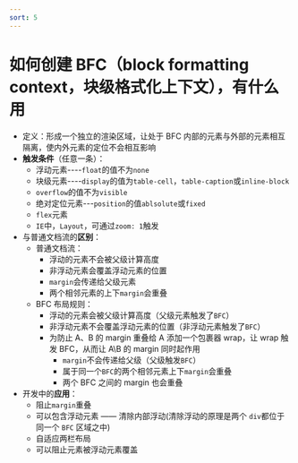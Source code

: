 ```yaml
---
sort: 5
---
```


# 如何创建 BFC（block formatting context，块级格式化上下文），有什么用

- 定义：形成一个独立的渲染区域，让处于 BFC 内部的元素与外部的元素相互隔离，使内外元素的定位不会相互影响
- **触发条件**（任意一条）：
  - 浮动元素----`float`的值不为`none`
  - 块级元素----`display`的值为`table-cell`，`table-caption`或`inline-block`
  - `overflow`的值不为`visible`
  - 绝对定位元素---`position`的值`ablsolute`或`fixed`
  - `flex`元素
  - `IE`中，`Layout`，可通过`zoom: 1`触发
- 与普通文档流的**区别**：
  - 普通文档流：
    - 浮动的元素不会被父级计算高度
    - 非浮动元素会覆盖浮动元素的位置
    - `margin`会传递给父级元素
    - 两个相邻元素的上下`margin`会重叠
  - BFC 布局规则：
    - 浮动的元素会被父级计算高度（父级元素触发了`BFC`）
    - 非浮动元素不会覆盖浮动元素的位置（非浮动元素触发了`BFC`）
    - 为防止 A、B 的 margin 重叠给 A 添加一个包裹器 wrap，让 wrap 触发 BFC，从而让 A\B 的 margin 同时起作用
      - `margin`不会传递给父级（父级触发`BFC`）
      - 属于同一个`BFC`的两个相邻元素上下`margin`会重叠
      - 两个 BFC 之间的 margin 也会重叠
- 开发中的**应用**：
  - 阻止`margin`重叠
  - 可以包含浮动元素 —— 清除内部浮动(清除浮动的原理是两个 `div`都位于同一个 `BFC` 区域之中)
  - 自适应两栏布局
  - 可以阻止元素被浮动元素覆盖
